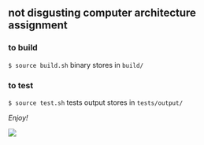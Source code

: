## not disgusting computer architecture assignment
### to build
`$ source build.sh`
binary stores in `build/`
### to test
`$ source test.sh`
tests output stores in `tests/output/`


*Enjoy!*

![](https://i.imgur.com/zt7smR4.jpeg)
